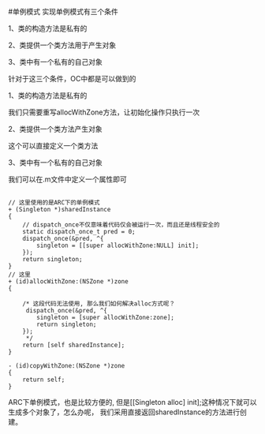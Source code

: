 

#单例模式
实现单例模式有三个条件

1、类的构造方法是私有的

2、类提供一个类方法用于产生对象

3、类中有一个私有的自己对象


针对于这三个条件，OC中都是可以做到的

1、类的构造方法是私有的

我们只需要重写allocWithZone方法，让初始化操作只执行一次

2、类提供一个类方法产生对象

这个可以直接定义一个类方法

3、类中有一个私有的自己对象

我们可以在.m文件中定义一个属性即可  

```

// 这里使用的是ARC下的单例模式
+ (Singleton *)sharedInstance
{
    // dispatch_once不仅意味着代码仅会被运行一次，而且还是线程安全的
    static dispatch_once_t pred = 0;
    dispatch_once(&pred, ^{
        singleton = [[super allocWithZone:NULL] init];
    });
    return singleton;
}
// 这里
+ (id)allocWithZone:(NSZone *)zone
{
    
    /* 这段代码无法使用, 那么我们如何解决alloc方式呢？
     dispatch_once(&pred, ^{
        singleton = [super allocWithZone:zone];
        return singleton;
    });
     */
    return [self sharedInstance];
}

- (id)copyWithZone:(NSZone *)zone
{
    return self;
}
```

ARC下单例模式，也是比较方便的, 但是[[Singleton alloc] init];这种情况下就可以生成多个对象了，怎么办呢，
 我们采用直接返回sharedInstance的方法进行创建。